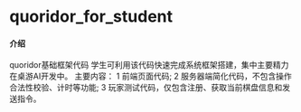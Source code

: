 # quoridor_for_student

#### 介绍
quoridor基础框架代码
学生可利用该代码快速完成系统框架搭建，集中主要精力在桌游AI开发中。
主要内容：
1 前端页面代码;
2 服务器端简化代码，不包含操作合法性校验、计时等功能;
3 玩家测试代码，仅包含注册、获取当前棋盘信息和发送指令。

